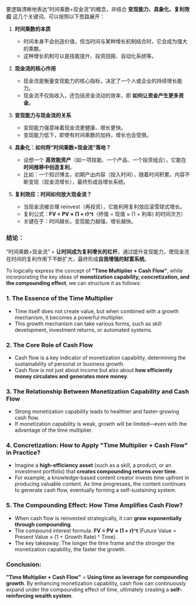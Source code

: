 要逻辑清晰地表达“时间乘数+现金流”的概念，并结合 **变现能力、具象化、复利效应** 这几个关键词，可以按照以下思路展开：  

1. **时间乘数的本质**  
   - 时间本身不会创造价值，但当时间与某种增长机制结合时，它会成为强大的乘数。  
   - 这种增长机制可以是技能提升、投资回报、自动化系统等。  

2. **现金流的核心作用**  
   - 现金流是衡量变现能力的核心指标，决定了一个人或企业的持续增长能力。  
   - 现金流不仅指收入，还包括资金流动的效率，即 **如何让资金产生更多资金**。  

3. **变现能力与现金流的关系**  
   - 变现能力强意味着现金流更健康、增长更快。  
   - 变现能力低下，即使有时间乘数的加持，增长也会受限。  

4. **具象化：如何将“时间乘数+现金流”落地？**  
   - 设想一个 **高效能资产**（如一项技能、一个产品、一个投资组合），它能在 **时间推移中创造复利**。  
   - 比如：一个知识博主，初期产出内容（投入时间），随着时间积累，内容不断变现（现金流增长），最终形成自增长系统。  

5. **复利效应：时间如何放大现金流？**  
   - 当现金流被合理 reinvest（再投资），它能利用复利效应滚雪球式增长。  
   - 复利公式：**FV = PV × (1 + r)^t**（终值 = 现值 × (1 + 利率) 的时间次方）  
   - 关键在于：时间越长，变现能力越强，增长越快。  

### 结论：  
“时间乘数+现金流” = **让时间成为复利增长的杠杆**，通过提升变现能力，使现金流在时间的复利作用下不断扩大，最终形成**自我增强的财富系统**。

To logically express the concept of **"Time Multiplier + Cash Flow"**, while incorporating the key ideas of **monetization capability, concretization, and the compounding effect**, we can structure it as follows:  

### 1. **The Essence of the Time Multiplier**  
   - Time itself does not create value, but when combined with a growth mechanism, it becomes a powerful multiplier.  
   - This growth mechanism can take various forms, such as skill development, investment returns, or automated systems.  

### 2. **The Core Role of Cash Flow**  
   - Cash flow is a key indicator of monetization capability, determining the sustainability of personal or business growth.  
   - Cash flow is not just about income but also about **how efficiently money circulates and generates more money**.  

### 3. **The Relationship Between Monetization Capability and Cash Flow**  
   - Strong monetization capability leads to healthier and faster-growing cash flow.  
   - If monetization capability is weak, growth will be limited—even with the advantage of the time multiplier.  

### 4. **Concretization: How to Apply "Time Multiplier + Cash Flow" in Practice?**  
   - Imagine a **high-efficiency asset** (such as a skill, a product, or an investment portfolio) that **creates compounding returns over time**.  
   - For example, a knowledge-based content creator invests time upfront in producing valuable content. As time progresses, the content continues to generate cash flow, eventually forming a self-sustaining system.  

### 5. **The Compounding Effect: How Time Amplifies Cash Flow?**  
   - When cash flow is reinvested strategically, it can **grow exponentially through compounding**.  
   - The compound interest formula: **FV = PV × (1 + r)^t** (Future Value = Present Value × (1 + Growth Rate) ^ Time).  
   - The key takeaway: The longer the time frame and the stronger the monetization capability, the faster the growth.  

### **Conclusion:**  
**"Time Multiplier + Cash Flow"** = **Using time as leverage for compounding growth**. By enhancing monetization capability, cash flow can continuously expand under the compounding effect of time, ultimately creating a **self-reinforcing wealth system**.